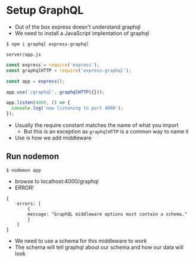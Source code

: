 # Setup GraphQL
* Out of the box express doesn't understand graphql
* We need to install a JavaScript implentation of graphql

`$ npm i graphql express-graphql` 

`server/app.js`

```js
const express = require('express');
const graphqlHTTP = require('express-graphql');

const app = express();

app.use('/graphql', graphqlHTTP({}));

app.listen(4000, () => {
  console.log('now listening to port 4000');
});
```

* Usually the require constant matches the name of what you import
    - But this is an exception as `graphqlHTTP` is a common way to name it
* Use is how we add middleware

## Run nodemon
`$ nodemon app`

* browse to localhost:4000/graphql
* ERROR!

```
{
    errors: [
        {
        message: "GraphQL middleware options must contain a schema."
        }
    ]
}
```

* We need to use a schema for this middleware to work
* The schema will tell graphql about our schema and how our data will look

